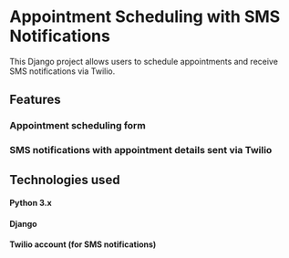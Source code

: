 # Appointment Scheduling with SMS Notifications
This Django project allows users to schedule appointments and receive SMS notifications via Twilio.

## Features
### Appointment scheduling form
### SMS notifications with appointment details sent via Twilio
## Technologies used
#### Python 3.x
#### Django
#### Twilio account (for SMS notifications)
